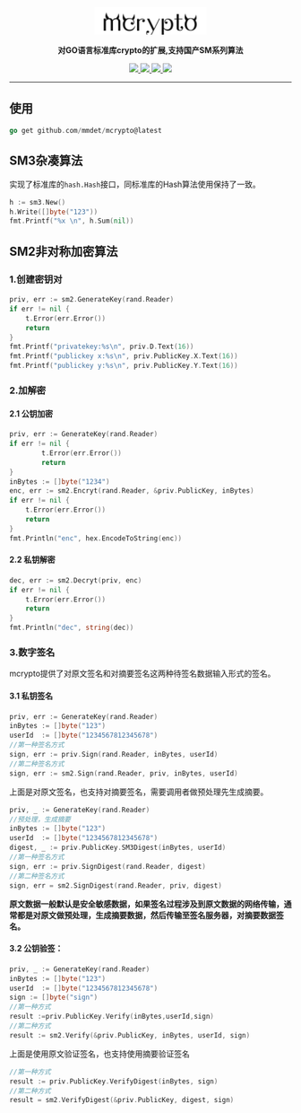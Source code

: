 <p align="center">
	<a href=""><img src="logo.png" width="200px"></a>
</p>
<p align="center">
	<strong>对GO语言标准库crypto的扩展,支持国产SM系列算法</strong>
</p>

<p align="center">
  <a target="_blank" href="">
		<img src="https://img.shields.io/badge/release-v1.0.4-blue.svg" />
	</a>
	<a target="_blank" href="https://www.oracle.com/java/technologies/javase/javase-jdk8-downloads.html">
		<img src="https://img.shields.io/badge/Go-1.18+-green.svg" />
	</a>
	<a target="_blank" href="">
		<img src="https://img.shields.io/badge/build-passing-green.svg" />
	</a>
	<a href="https://www.apache.org/licenses/LICENSE-2.0">
		<img src="https://img.shields.io/badge/License-Apache--2.0-red.svg"/>
	</a>
</p>



-------------------------------------------------------------------------------
## 使用
```go
go get github.com/mmdet/mcrypto@latest
```

## SM3杂凑算法
实现了标准库的`hash.Hash`接口，同标准库的Hash算法使用保持了一致。
```go
h := sm3.New()
h.Write([]byte("123"))
fmt.Printf("%x \n", h.Sum(nil))
```
## SM2非对称加密算法
### 1.创建密钥对
```go
priv, err := sm2.GenerateKey(rand.Reader)
if err != nil {
	t.Error(err.Error())
	return
}
fmt.Printf("privatekey:%s\n", priv.D.Text(16))
fmt.Printf("publickey x:%s\n", priv.PublicKey.X.Text(16))
fmt.Printf("publickey y:%s\n", priv.PublicKey.Y.Text(16))
```
### 2.加解密
#### 2.1 公钥加密
```go
priv, err := GenerateKey(rand.Reader)
if err != nil {
		t.Error(err.Error())
		return
}
inBytes := []byte("1234")
enc, err := sm2.Encryt(rand.Reader, &priv.PublicKey, inBytes)
if err != nil {
	t.Error(err.Error())
	return
}
fmt.Println("enc", hex.EncodeToString(enc))
```
#### 2.2 私钥解密
```go
dec, err := sm2.Decryt(priv, enc)
if err != nil {
	t.Error(err.Error())
	return
}
fmt.Println("dec", string(dec))
```

### 3.数字签名
mcrypto提供了对原文签名和对摘要签名这两种待签名数据输入形式的签名。
#### 3.1 私钥签名
```go
priv, err := GenerateKey(rand.Reader)
inBytes := []byte("123")
userId  := []byte("1234567812345678")
//第一种签名方式
sign, err := priv.Sign(rand.Reader, inBytes, userId)
//第二种签名方式
sign, err := sm2.Sign(rand.Reader, priv, inBytes, userId)
```
上面是对原文签名，也支持对摘要签名，需要调用者做预处理先生成摘要。

```go
priv, _ := GenerateKey(rand.Reader)
//预处理，生成摘要
inBytes := []byte("123")
userId  := []byte("1234567812345678")
digest, _ := priv.PublicKey.SM3Digest(inBytes, userId)
//第一种签名方式
sign, err := priv.SignDigest(rand.Reader, digest)
//第二种签名方式
sign, err = sm2.SignDigest(rand.Reader, priv, digest)
```
**原文数据一般默认是安全敏感数据，如果签名过程涉及到原文数据的网络传输，通常都是对原文做预处理，生成摘要数据，然后传输至签名服务器，对摘要数据签名。**
#### 3.2 公钥验签：
```go
priv, _ := GenerateKey(rand.Reader)
inBytes := []byte("123")
userId  := []byte("1234567812345678")
sign := []byte("sign")
//第一种方式
result :=priv.PublicKey.Verify(inBytes,userId,sign)
//第二种方式
result := sm2.Verify(&priv.PublicKey, inBytes, userId, sign)
```
上面是使用原文验证签名，也支持使用摘要验证签名
```go
//第一种方式
result := priv.PublicKey.VerifyDigest(inBytes, sign)
//第二种方式
result = sm2.VerifyDigest(&priv.PublicKey, digest, sign)
```
